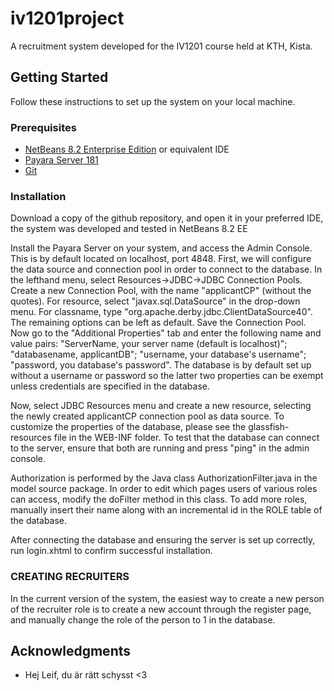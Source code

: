 # iv1201project

A recruitment system developed for the IV1201 course held at KTH, Kista.

## Getting Started
Follow these instructions to set up the system on your local machine.

### Prerequisites
* [NetBeans 8.2 Enterprise Edition](https://netbeans.org/downloads/) or equivalent IDE
* [Payara Server 181](https://www.payara.fish/downloads)
* [Git](https://git-scm.com/downloads)


### Installation
Download a copy of the github repository, and open it in your preferred IDE,
the system was developed and tested in NetBeans 8.2 EE

Install the Payara Server on your system, and access the Admin Console. This is by default located on localhost, port 4848.
First, we will configure the data source and connection pool in order to connect to the database.
In the lefthand menu, select Resources->JDBC->JDBC Connection Pools. Create a new Connection Pool, with the name "applicantCP" (without the quotes). For resource, select "javax.sql.DataSource" in the drop-down menu. For classname, type "org.apache.derby.jdbc.ClientDataSource40". The remaining options can be left as default. Save the Connection Pool. Now go to the "Additional Properties" tab and enter the following name and value pairs: "ServerName, your server name (default is localhost)"; "databasename, applicantDB"; "username, your database's username"; "password, you database's password". The database is by default set up without a username or password so the latter two properties can be exempt unless credentials are specified in the database.

Now, select JDBC Resources menu and create a new resource, selecting the newly created applicantCP connection pool as data source.
To customize the properties of the database, please see the glassfish-resources file in the WEB-INF folder. To test that the database can connect to the server, ensure that both are running and press "ping" in the admin console.

Authorization is performed by the Java class AuthorizationFilter.java in the model source package. In order to edit which pages users of various roles can access, modify the doFilter method in this class. To add more roles, manually insert their name along with an incremental id in the ROLE table of the database.

After connecting the database and ensuring the server is set up correctly, 
run login.xhtml to confirm successful installation.

### CREATING RECRUITERS
In the current version of the system, the easiest way to create a new person of the recruiter role is to 
create a new account through the register page, and manually change the role of the person to 1 in the database.



## Acknowledgments
* Hej Leif, du är rätt schysst <3
